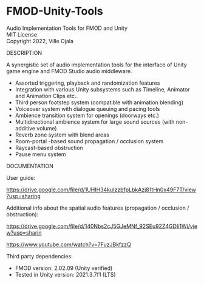 # FMOD-Unity-Tools
Audio Implementation Tools for FMOD and Unity\
MIT License\
Copyright 2022, Ville Ojala

DESCRIPTION

A synergistic set of audio implementation tools for the interface of Unity game engine and FMOD Studio audio middleware.

- Assorted triggering, playback and randomization features
- Integration with various Unity subsystems such as Timeline, Animator and Animation Clips etc..
- Third person footstep system (compatible with animation blending)
- Voiceover system with dialogue queuing and pacing tools
- Ambience transition system for openings (doorways etc.)
- Multidirectional ambience system for large sound sources (with non-additive volume)
- Reverb zone system with blend areas
- Room-portal -based sound propagation / occlusion system 
- Raycast-based obstruction 
- Pause menu system

DOCUMENTATION

User guide:

https://drive.google.com/file/d/1UHIH34kuIzzbfpLbkAzj81tHn0x49F7T/view?usp=sharing


Additional info about the spatial audio features (propagation / occlusion / obstruction):

https://drive.google.com/file/d/140Nbs2cJ5GJeMNf_92SEu92Z4GDIi1Wi/view?usp=sharin

https://www.youtube.com/watch?v=7FuzJBkfzzQ

Third party dependencies:

- FMOD version: 2.02.09 (Unity verified)
- Tested in Unity version: 2021.3.7f1 (LTS) 
